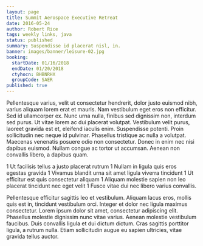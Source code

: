 ```yaml
---
layout: page
title: Summit Aerospace Executive Retreat
date: 2016-05-24
author: Robert Rice
tags: weekly links, java
status: published
summary: Suspendisse id placerat nisl, in.
banner: images/banner/leisure-02.jpg
booking:
  startDate: 01/16/2018
  endDate: 01/20/2018
  ctyhocn: BHBNRHX
  groupCode: SAER
published: true
---
```

Pellentesque varius, velit ut consectetur hendrerit, dolor justo euismod nibh, varius aliquam lorem erat et mauris. Nam vestibulum eget eros non efficitur. Sed id ullamcorper ex. Nunc urna nulla, finibus sed dignissim non, interdum sed purus. Ut vitae lorem ac dui placerat volutpat. Vestibulum velit purus, laoreet gravida est et, eleifend iaculis enim. Suspendisse potenti. Proin sollicitudin nec neque id pulvinar. Phasellus tristique ac nulla a volutpat. Maecenas venenatis posuere odio non consectetur. Donec in enim nec nisi dapibus euismod. Nullam congue ac tortor ut accumsan. Aenean non convallis libero, a dapibus quam.

1 Ut facilisis tellus a justo placerat rutrum
1 Nullam in ligula quis eros egestas gravida
1 Vivamus blandit urna sit amet ligula viverra tincidunt
1 Ut efficitur est quis consectetur aliquam
1 Aliquam molestie sapien non leo placerat tincidunt nec eget velit
1 Fusce vitae dui nec libero varius convallis.

Pellentesque efficitur sagittis leo et vestibulum. Aliquam lacus eros, mollis quis est in, tincidunt vestibulum orci. Integer et dolor nec ligula maximus consectetur. Lorem ipsum dolor sit amet, consectetur adipiscing elit. Phasellus molestie dignissim nunc vitae varius. Aenean molestie vestibulum faucibus. Duis convallis ligula et dui dictum dictum. Cras sagittis porttitor ligula, a rutrum nulla. Etiam sollicitudin augue eu sapien ultricies, vitae gravida tellus auctor.
